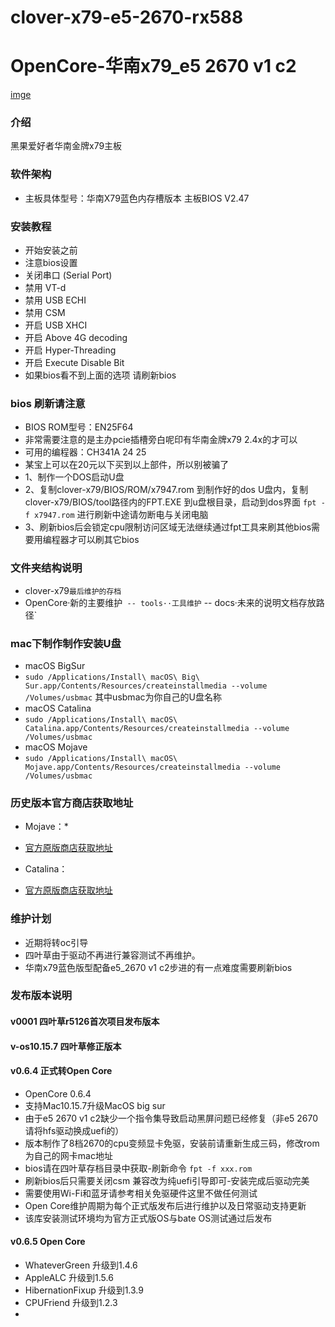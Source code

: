 # clover-x79-e5-2670-rx588
# OpenCore-华南x79_e5 2670 v1 c2
[imge](/OpenCore/docs/OpenCore_with_text_Small.png)
### 介绍
黑果爱好者华南金牌x79主板

### 软件架构 ###
- 主板具体型号：华南X79蓝色内存槽版本 主板BIOS V2.47

### 安装教程 ###
- 开始安装之前
- 注意bios设置
- 关闭串口 (Serial Port)
- 禁用 VT-d
- 禁用 USB ECHI
- 禁用 CSM
- 开启 USB XHCI
- 开启 Above 4G decoding
- 开启 Hyper-Threading
- 开启 Execute Disable Bit
- 如果bios看不到上面的选项 请刷新bios
### bios 刷新请注意 ###
- BIOS ROM型号：EN25F64
- 非常需要注意的是主办pcie插槽旁白呢印有华南金牌x79 2.4x的才可以
- 可用的编程器：CH341A 24 25
- 某宝上可以在20元以下买到以上部件，所以别被骗了
- 1、制作一个DOS启动U盘
- 2、复制clover-x79/BIOS/ROM/x7947.rom 到制作好的dos U盘内，复制clover-x79/BIOS/tool路径内的FPT.EXE 到u盘根目录，启动到dos界面 `fpt -f x7947.rom` 进行刷新中途请勿断电与关闭电脑
- 3、刷新bios后会锁定cpu限制访问区域无法继续通过fpt工具来刷其他bios需要用编程器才可以刷其它bios

### 文件夹结构说明 ###
- clover-x79`最后维护的存档`
- OpenCore·新的主要维护`
-- tools··工具维护`
-- docs·未来的说明文档存放路径`
### mac下制作制作安装U盘 ###
- macOS BigSur
- `sudo /Applications/Install\ macOS\ Big\ Sur.app/Contents/Resources/createinstallmedia --volume /Volumes/usbmac` 其中usbmac为你自己的U盘名称
- macOS Catalina
- `sudo /Applications/Install\ macOS\ Catalina.app/Contents/Resources/createinstallmedia --volume /Volumes/usbmac`
- macOS Mojave
- `sudo /Applications/Install\ macOS\ Mojave.app/Contents/Resources/createinstallmedia --volume /Volumes/usbmac`


### 历史版本官方商店获取地址 ###
- Mojave：*
- [官方原版商店获取地址](https://itunes.apple.com/cn/app/macos-mojave/id1398502828?ls=1&mt=12)

- Catalina：
- [官方原版商店获取地址](https://itunes.apple.com/cn/app/macos-catalina/id1466841314?ls=1&mt=12)
### 维护计划
- 近期将转oc引导
- 四叶草由于驱动不再进行兼容测试不再维护。
- 华南x79蓝色版型配备e5_2670 v1 c2步进的有一点难度需要刷新bios
### 发布版本说明 ###
#### v0001 四叶草r5126首次项目发布版本
#### v-os10.15.7 四叶草修正版本
#### v0.6.4 正式转Open Core
- OpenCore 0.6.4
- 支持Mac10.15.7升级MacOS big sur
- 由于e5 2670 v1 c2缺少一个指令集导致启动黑屏问题已经修复（非e5 2670请将hfs驱动换成uefi的）
- 版本制作了8档2670的cpu变频显卡免驱，安装前请重新生成三码，修改rom为自己的网卡mac地址
- bios请在四叶草存档目录中获取-刷新命令 `fpt -f xxx.rom`
- 刷新bios后只需要关闭csm 兼容改为纯uefi引导即可-安装完成后驱动完美
- 需要使用Wi-Fi和蓝牙请参考相关免驱硬件这里不做任何测试
- Open Core维护周期为每个正式版发布后进行维护以及日常驱动支持更新
- 该库安装测试环境均为官方正式版OS与bate OS测试通过后发布
#### v0.6.5 Open Core
- WhateverGreen 升级到1.4.6
- AppleALC 升级到1.5.6
- HibernationFixup 升级到1.3.9
- CPUFriend 升级到1.2.3
- 